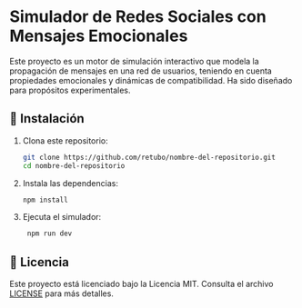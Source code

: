 # Simulador de Redes Sociales con Mensajes Emocionales

Este proyecto es un motor de simulación interactivo que modela la propagación de mensajes en una red de usuarios, teniendo en cuenta propiedades emocionales y dinámicas de compatibilidad. Ha sido diseñado para propósitos experimentales.

## 🚀 Instalación

1. Clona este repositorio:
   ```bash
   git clone https://github.com/retubo/nombre-del-repositorio.git
   cd nombre-del-repositorio

2. Instala las dependencias:
   ```bash
   npm install
   ```
3. Ejecuta el simulador:
   ```bash
    npm run dev 
    ```

## 🔑 Licencia

Este proyecto está licenciado bajo la Licencia MIT. Consulta el archivo [LICENSE](LICENSE) para más detalles.
